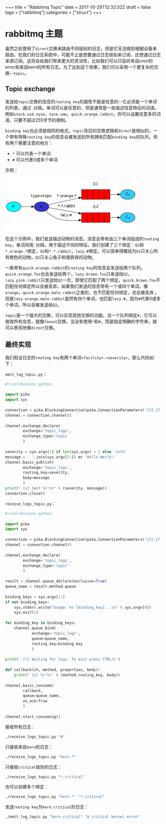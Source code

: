 +++
title = "Rabbitmq Topic"
date = 2017-10-29T12:32:52Z
draft = false
tags = ["rabbitmq"]
categories = ["struct"]
+++

# rabbitmq 主题

虽然之前使用了`direct`交换来路由不同级别的日志，但是它无法做到根据设备来路由。在我们的日志系统中，可能不止是想要通过日志级别来订阅，还想通过日志来源订阅。这将会给我们带来更大的灵活性，比如我们可以只监听来自cron的error和来自kern的所有日志。为了达到这个效果，我们可以采用一个更复杂的交换--`topic`。

## Topic exchange

发送给`topic`交换的信息的`routing_key`的属性不能是任意的--它必须是一个单词的列表，通过`.`分隔。单词可以是任意的，但是通常是一些描述信息特征的词语。例如`stock.usd.nyse`，`nyse.vmw`，`quick.orange.rabbit`。你可以设置任意多的词语，只要不超过255字节的限制。

`binding key`也必须是相同的格式。`topic`背后的交换逻辑和`direct`是相似的，一个带有特殊`routing key`的信息会被发送到所有拥有匹配`binding key`的队列，但有两个需要注意的地方：

* `*` 可以代表一个单词
* `#` 可以代表0或多个单词

示例：

![topic example](/struct/images/rabbitmq_topic_img1.png)

在这个示例中，我们发送描述动物的消息。消息会带有由三个单词组成的`routing key`，单词间用`.`分隔，用于描述不同的特征。我们创建了三个绑定：`Q1`和`*.orange.*`绑定，`Q2`和`*.*.rabbit`，`lazy.#`绑定。可以简单得概括为`Q1`只关心所有橙色的动物，`Q2`只关心兔子和慢吞吞的动物。

一条带有`quick.orange.rabbit`的`routing key`的信息会发送给两个队列，`quick.orange.fox`也会发送给两个，`lazy.brown.fox`只发送给`Q2`，`lazy.pink.rabbit`只发送给`Q2`一次，即使它匹配了两个绑定。`quick.brown.fox`不匹配任何绑定所以会被丢弃。如果我们发送的信息带有一个或四个单词，像`orange`，`quick.orange.male.rabbit`之类的，也不匹配任何绑定，也会被丢弃 。但是`lazy.orange.male.rabbit`虽然有四个单词，也匹配`lazy.#`，因为`#`代表0或多个单词，所以会被发送给`Q2`。

`topic`是一个强大的交换，可以实现其他交换的功能。当一个队列绑定`#`，它可以接收所有信息，就像`fanout`交换。当没有使用`*`和`#`，而是指定明确的字符串，就可以表现地像`direct`交换。

## 最终实现

我们假设日志的`routing key`有两个单词`<facility>.<severity>`，那么代码如下：

`emit_log_topic.py`：

```py
#!/usr/bin/env python

import pika
import sys

connection = pika.BlockingConnection(pika.ConnectionParameters('172.17.0.6', 5672, credentials=pika.PlainCredentials('guest', 'guest')))
channel = connection.channel()

channel.exchange_declare(
        exchange='topic_logs',
        exchange_type='topic'
        )

severity = sys.argv[1] if len(sys.argv) > 2 else 'info'
message = ' '.join(sys.argv[2:]) or 'Hello World!'
channel.basic_publish(
        exchange='topic_logs',
        routing_key=severity,
        body=message
        )
print(" [x] Sent %r:%r" % (severity, message))
connection.close()
```

`receive_logs_topic.py`：

```py
#!/usr/bin/env python

import pika
import sys

connection = pika.BlockingConnection(pika.ConnectionParameters('172.17.0.6', 5672, credentials=pika.PlainCredentials('guest', 'guest')))
channel = connection.channel()

channel.exchange_declare(
        exchange='topic_logs',
        exchange_type='topic'
        )

result = channel.queue_declare(exclusive=True)
queue_name = result.method.queue

binding_keys = sys.argv[1:]
if not binding_keys:
    sys.stderr.write("Usage: %s [binding_key]...\n" % sys.argv[0])
    sys.exit(1)

for binding_key in binding_keys:
    channel.queue_bind(
            exchange='topic_logs',
            queue=queue_name,
            routing_key=binding_key
            )

print(' [*] Waiting for logs. To exit press CTRL+C')

def callback(ch, method, properties, body):
    print(" [x] %r:%r" % (method.routing_key, body))

channel.basic_consume(
        callback,
        queue=queue_name,
        no_ack=True
        )

channel.start_consuming()
```

接收所有日志：

```bash
./receive_logs_topic.py "#"
```

只接收来自`kern`的日志：

```bash
./receive_logs_topic.py "kern.*"
```

只接收`critical`级别的日志：

```bash
./receive_logs_topic.py "*.critical"
```

也可以创建多个绑定：

```bash
./receive_logs_topic.py "kern.*" "*.critical"
```

发送`routing key`为`kern.critical`的日志：

```bash
./emit_log_topic.py "kern.critical" "A critical kernel error"
```
